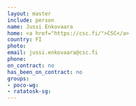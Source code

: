 ```yaml
---
layout: master
include: person
name: Jussi Enkovaara
home: <a href="https://csc.fi/">CSC</a>
country: FI
photo:
email: jussi.enkovaara@csc.fi
phone:
on_contract: no
has_been_on_contract: no
groups:
- poco-wg:
- ratatosk-sg:
---
```

